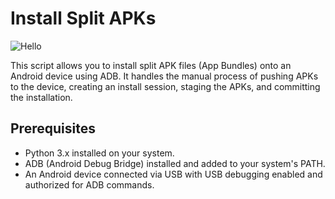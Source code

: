# Install Split APKs

![Hello](https://raccoon.onyxbits.de/blog/install-split-apk-adb/android-adb-shell.svg "Hello")

This script allows you to install split APK files (App Bundles) onto an Android device using ADB. It handles the manual process of pushing APKs to the device, creating an install session, staging the APKs, and committing the installation.

## Prerequisites

- Python 3.x installed on your system.
- ADB (Android Debug Bridge) installed and added to your system's PATH.
- An Android device connected via USB with USB debugging enabled and authorized for ADB commands.
